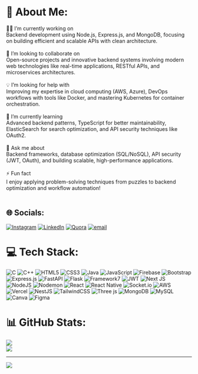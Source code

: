 # 💫 About Me:
👨‍💻 I’m currently working on<br>Backend development using Node.js, Express.js, and MongoDB, focusing on building efficient and scalable APIs with clean architecture.<br><br>🤝 I’m looking to collaborate on<br>Open-source projects and innovative backend systems involving modern web technologies like real-time applications, RESTful APIs, and microservices architectures.<br><br>💡 I’m looking for help with<br>Improving my expertise in cloud computing (AWS, Azure), DevOps workflows with tools like Docker, and mastering Kubernetes for container orchestration.<br><br>🌱 I’m currently learning<br>Advanced backend patterns, TypeScript for better maintainability, ElasticSearch for search optimization, and API security techniques like OAuth2.<br><br>💬 Ask me about<br>Backend frameworks, database optimization (SQL/NoSQL), API security (JWT, OAuth), and building scalable, high-performance applications.<br><br>⚡ Fun fact<br>I enjoy applying problem-solving techniques from puzzles to backend optimization and workflow automation!<br><br>


## 🌐 Socials:
[![Instagram](https://img.shields.io/badge/Instagram-%23E4405F.svg?logo=Instagram&logoColor=white)](https://instagram.com/vrajj_) [![LinkedIn](https://img.shields.io/badge/LinkedIn-%230077B5.svg?logo=linkedin&logoColor=white)]([https://www.linkedin.com/in/vraj-amin-3465b3257/]) [![Quora](https://img.shields.io/badge/Quora-%23B92B27.svg?logo=Quora&logoColor=white)](https://quora.com/profile/VrajAmin) [![email](https://img.shields.io/badge/Email-D14836?logo=gmail&logoColor=white)](mailto:vraj.amin1274@gmail.com) 

# 💻 Tech Stack:
![C](https://img.shields.io/badge/c-%2300599C.svg?style=for-the-badge&logo=c&logoColor=white) ![C++](https://img.shields.io/badge/c++-%2300599C.svg?style=for-the-badge&logo=c%2B%2B&logoColor=white) ![HTML5](https://img.shields.io/badge/html5-%23E34F26.svg?style=for-the-badge&logo=html5&logoColor=white) ![CSS3](https://img.shields.io/badge/css3-%231572B6.svg?style=for-the-badge&logo=css3&logoColor=white) ![Java](https://img.shields.io/badge/java-%23ED8B00.svg?style=for-the-badge&logo=openjdk&logoColor=white) ![JavaScript](https://img.shields.io/badge/javascript-%23323330.svg?style=for-the-badge&logo=javascript&logoColor=%23F7DF1E) ![Firebase](https://img.shields.io/badge/firebase-%23039BE5.svg?style=for-the-badge&logo=firebase) ![Bootstrap](https://img.shields.io/badge/bootstrap-%238511FA.svg?style=for-the-badge&logo=bootstrap&logoColor=white) ![Express.js](https://img.shields.io/badge/express.js-%23404d59.svg?style=for-the-badge&logo=express&logoColor=%2361DAFB) ![FastAPI](https://img.shields.io/badge/FastAPI-005571?style=for-the-badge&logo=fastapi) ![Flask](https://img.shields.io/badge/flask-%23000.svg?style=for-the-badge&logo=flask&logoColor=white) ![Framework7](https://img.shields.io/badge/framework7-%23EE350F.svg?style=for-the-badge&logo=framework7&logoColor=white) ![JWT](https://img.shields.io/badge/JWT-black?style=for-the-badge&logo=JSON%20web%20tokens) ![Next JS](https://img.shields.io/badge/Next-black?style=for-the-badge&logo=next.js&logoColor=white) ![NodeJS](https://img.shields.io/badge/node.js-6DA55F?style=for-the-badge&logo=node.js&logoColor=white) ![Nodemon](https://img.shields.io/badge/NODEMON-%23323330.svg?style=for-the-badge&logo=nodemon&logoColor=%BBDEAD) ![React](https://img.shields.io/badge/react-%2320232a.svg?style=for-the-badge&logo=react&logoColor=%2361DAFB) ![React Native](https://img.shields.io/badge/react_native-%2320232a.svg?style=for-the-badge&logo=react&logoColor=%2361DAFB) ![Socket.io](https://img.shields.io/badge/Socket.io-black?style=for-the-badge&logo=socket.io&badgeColor=010101) ![AWS](https://img.shields.io/badge/AWS-%23FF9900.svg?style=for-the-badge&logo=amazon-aws&logoColor=white) ![Vercel](https://img.shields.io/badge/vercel-%23000000.svg?style=for-the-badge&logo=vercel&logoColor=white) ![NestJS](https://img.shields.io/badge/nestjs-%23E0234E.svg?style=for-the-badge&logo=nestjs&logoColor=white) ![TailwindCSS](https://img.shields.io/badge/tailwindcss-%2338B2AC.svg?style=for-the-badge&logo=tailwind-css&logoColor=white) ![Three js](https://img.shields.io/badge/threejs-black?style=for-the-badge&logo=three.js&logoColor=white) ![MongoDB](https://img.shields.io/badge/MongoDB-%234ea94b.svg?style=for-the-badge&logo=mongodb&logoColor=white) ![MySQL](https://img.shields.io/badge/mysql-4479A1.svg?style=for-the-badge&logo=mysql&logoColor=white) ![Canva](https://img.shields.io/badge/Canva-%2300C4CC.svg?style=for-the-badge&logo=Canva&logoColor=white) ![Figma](https://img.shields.io/badge/figma-%23F24E1E.svg?style=for-the-badge&logo=figma&logoColor=white)
# 📊 GitHub Stats:
![](https://github-readme-streak-stats.herokuapp.com/?user=vrajj1274&theme=dark&hide_border=false)<br/>
![](https://github-readme-stats.vercel.app/api/top-langs/?username=vrajj1274&theme=dark&hide_border=false&include_all_commits=true&count_private=true&layout=compact)


---
[![](https://visitcount.itsvg.in/api?id=vrajj1274&icon=0&color=0)](https://visitcount.itsvg.in)

<!-- Proudly created with GPRM ( https://gprm.itsvg.in ) -->
